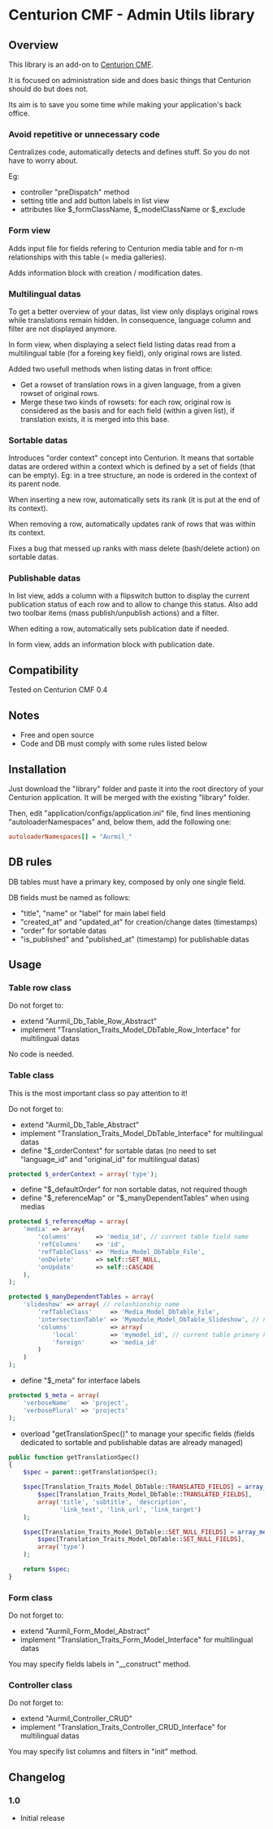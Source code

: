 # Centurion CMF - Admin Utils library

## Overview
This library is an add-on to [Centurion CMF](https://github.com/centurion-project/Centurion).

It is focused on administration side and does basic things that Centurion should do but does not.

Its aim is to save you some time while making your application's back office.

### Avoid repetitive or unnecessary code
Centralizes code, automatically detects and defines stuff. So you do not have to worry about.

Eg:

* controller "preDispatch" method
* setting title and add button labels in list view
* attributes like $_formClassName, $_modelClassName or $_exclude

### Form view
Adds input file for fields refering to Centurion media table and for n-m relationships with this table (= media galleries).

Adds information block with creation / modification dates.

### Multilingual datas
To get a better overview of your datas, list view only displays original rows while translations remain hidden. In consequence, language column and filter are not displayed anymore.

In form view, when displaying a select field listing datas read from a multilingual table (for a foreing key field), only original rows are listed.

Added two usefull methods when listing datas in front office:

* Get a rowset of translation rows in a given language, from a given rowset of original rows.
* Merge these two kinds of rowsets: for each row, original row is considered as the basis and for each field (within a given list), if translation exists, it is merged into this base.

### Sortable datas
Introduces "order context" concept into Centurion. It means that sortable datas are ordered within a context which is defined by a set of fields (that can be empty). Eg: in a tree structure, an node is ordered in the context of its parent node.

When inserting a new row, automatically sets its rank (it is put at the end of its context).

When removing a row, automatically updates rank of rows that was within its context.

Fixes a bug that messed up ranks with mass delete (bash/delete action) on sortable datas.

### Publishable datas
In list view, adds a column with a flipswitch button to display the current publication status of each row and to allow to change this status. Also add two toolbar items (mass publish/unpublish actions) and a filter.

When editing a row, automatically sets publication date if needed.

In form view, adds an information block with publication date.

## Compatibility
Tested on Centurion CMF 0.4

## Notes
* Free and open source
* Code and DB must comply with some rules listed below

## Installation
Just download the "library" folder and paste it into the root directory of your Centurion application. It will be merged with the existing "library" folder.

Then, edit "application/configs/application.ini" file, find lines mentioning "autoloaderNamespaces" and, below them, add the following one:

```ini
autoloaderNamespaces[] = "Aurmil_"
```

## DB rules
DB tables must have a primary key, composed by only one single field.

DB fields must be named as follows:

* "title", "name" or "label" for main label field
* "created_at" and "updated_at" for creation/change dates (timestamps)
* "order" for sortable datas
* "is_published" and "published_at" (timestamp) for publishable datas

## Usage
### Table row class
Do not forget to:

* extend "Aurmil_Db_Table_Row_Abstract"
* implement "Translation_Traits_Model_DbTable_Row_Interface" for multilingual datas

No code is needed.

### Table class
This is the most important class so pay attention to it!

Do not forget to:

* extend "Aurmil_Db_Table_Abstract"
* implement "Translation_Traits_Model_DbTable_Interface" for multilingual datas
* define "$_orderContext" for sortable datas (no need to set "language_id" and "original_id" for multilingual datas)

```php
protected $_orderContext = array('type');
```

* define "$_defaultOrder" for non sortable datas, not required though
* define "$_referenceMap" or "$_manyDependentTables" when using medias

```php
protected $_referenceMap = array(
    'media' => array(
        'columns'       => 'media_id', // current table field name
        'refColumns'    => 'id',
        'refTableClass' => 'Media_Model_DbTable_File',
        'onDelete'      => self::SET_NULL,
        'onUpdate'      => self::CASCADE
    ),
);

protected $_manyDependentTables = array(
    'slideshow' => array( // relashionship name
        'refTableClass'     => 'Media_Model_DbTable_File',
        'intersectionTable' => 'Mymodule_Model_DbTable_Slideshow', // n-m table class name
        'columns'           => array(
            'local'         => 'mymodel_id', // current table primary key field name
            'foreign'       => 'media_id'
        )
    )
);
```

* define "$_meta" for interface labels

```php
protected $_meta = array(
    'verboseName'   => 'project',
    'verbosePlural' => 'projects'
);
```

* overload "getTranslationSpec()" to manage your specific fields (fields dedicated to sortable and publishable datas are already managed)

```php
public function getTranslationSpec()
{
    $spec = parent::getTranslationSpec();

    $spec[Translation_Traits_Model_DbTable::TRANSLATED_FIELDS] = array_merge(
        $spec[Translation_Traits_Model_DbTable::TRANSLATED_FIELDS],
        array('title', 'subtitle', 'description',
              'link_text', 'link_url', 'link_target')
    );

    $spec[Translation_Traits_Model_DbTable::SET_NULL_FIELDS] = array_merge(
        $spec[Translation_Traits_Model_DbTable::SET_NULL_FIELDS],
        array('type')
    );

    return $spec;
}
```

### Form class
Do not forget to:

* extend "Aurmil_Form_Model_Abstract"
* implement "Translation_Traits_Form_Model_Interface" for multilingual datas

You may specify fields labels in "__construct" method.

### Controller class
Do not forget to:

* extend "Aurmil_Controller_CRUD"
* implement "Translation_Traits_Controller_CRUD_Interface" for multilingual datas

You may specify list columns and filters in "init" method.

## Changelog
### 1.0
* Initial release
